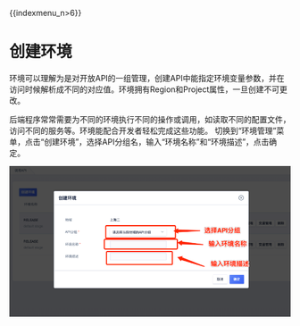 {{indexmenu_n>6}}

# 创建环境

环境可以理解为是对开放API的一组管理，创建API中能指定环境变量参数，并在访问时候解析成不同的对应值。环境拥有Region和Project属性，一旦创建不可更改。

后端程序常常需要为不同的环境执行不同的操作或调用，如读取不同的配置文件，访问不同的服务等。环境能配合开发者轻松完成这些功能。
切换到“环境管理”菜单，点击“创建环境”，选择API分组名，输入“环境名称”和“环境描述”，点击确定。

![创建环境](/images/open_api/create_env.png)

